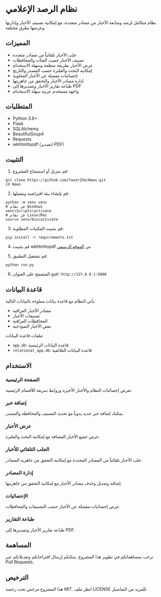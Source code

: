 # نظام الرصد الإعلامي

نظام متكامل لرصد ومتابعة الأخبار من مصادر متعددة، مع إمكانية تصنيف الأخبار وإدارتها وعرضها بطرق مختلفة.

## المميزات

- جلب الأخبار تلقائياً من مصادر متعددة
- تصنيف الأخبار حسب الفئات والمحافظات
- عرض الأخبار بطريقة منظمة وسهلة الاستخدام
- إمكانية البحث والفلترة حسب المصدر والتاريخ
- إحصائيات مفصلة عن الأخبار المجلوبة
- إدارة مصادر الأخبار والتحقق من جاهزيتها
- طباعة تقارير الأخبار وتصديرها إلى PDF
- واجهة مستخدم عربية سهلة الاستخدام

## المتطلبات

- Python 3.8+
- Flask
- SQLAlchemy
- BeautifulSoup4
- Requests
- wkhtmltopdf (لتصدير PDF)

## التثبيت

1. قم بتنزيل أو استنساخ المشروع:
```
git clone https://github.com/Yaser25m/News.git
cd News
```

2. قم بإنشاء بيئة افتراضية وتفعيلها:
```
python -m venv venv
# في نظام Windows
venv\Scripts\activate
# في نظام Linux/Mac
source venv/bin/activate
```

3. قم بتثبيت المكتبات المطلوبة:
```
pip install -r requirements.txt
```

4. قم بتثبيت wkhtmltopdf من [الموقع الرسمي](https://wkhtmltopdf.org/downloads.html)

5. قم بتشغيل التطبيق:
```
python run.py
```

6. افتح المتصفح على العنوان: `http://127.0.0.1:5000`

## قاعدة البيانات

يأتي النظام مع قاعدة بيانات مملوءة بالبيانات التالية:
- مصادر الأخبار العراقية
- تصنيفات الأخبار
- المحافظات العراقية
- بعض الأخبار النموذجية

ملفات قاعدة البيانات:
- `app.db`: قاعدة البيانات الرئيسية
- `relational_app.db`: قاعدة البيانات العلائقية

## الاستخدام

### الصفحة الرئيسية
تعرض إحصائيات النظام والأخبار الأخيرة وروابط سريعة للأقسام الرئيسية.

### إضافة خبر
يمكنك إضافة خبر جديد يدوياً مع تحديد التصنيف والمحافظة والمصدر.

### عرض الأخبار
عرض جميع الأخبار المضافة مع إمكانية البحث والفلترة.

### الجلب التلقائي للأخبار
جلب الأخبار تلقائياً من المصادر المحددة مع إمكانية التحقق من جاهزية المصادر.

### إدارة المصادر
إضافة وتعديل وحذف مصادر الأخبار مع إمكانية التحقق من جاهزيتها.

### الإحصائيات
عرض إحصائيات مفصلة عن الأخبار حسب التصنيفات والمحافظات.

### طباعة التقارير
طباعة تقارير الأخبار وتصديرها إلى PDF.

## المساهمة

نرحب بمساهماتكم في تطوير هذا المشروع. يمكنكم إرسال اقتراحاتكم وتعديلاتكم عبر Pull Requests.

## الترخيص

هذا المشروع مرخص تحت رخصة MIT. انظر ملف LICENSE للمزيد من التفاصيل.
